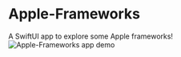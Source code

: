 # Apple-Frameworks
A SwiftUI app to explore some Apple frameworks! 
![Apple-Frameworks app demo](./Apple-Frameworks.gif)
